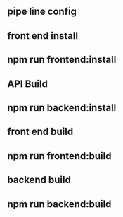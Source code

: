 ## pipe line config
## front end install
##  npm run frontend:install
## API Build
##  npm run backend:install
##  front end build
## npm run frontend:build
## backend build
## npm run backend:build